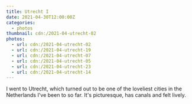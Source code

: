 ```yaml
---
title: Utrecht I
date: 2021-04-30T12:00:00Z
categories:
  - photos
thumbnail: cdn:/2021-04-utrecht-02
photos:
  - url: cdn:/2021-04-utrecht-02
  - url: cdn:/2021-04-utrecht-19
  - url: cdn:/2021-04-utrecht-07
  - url: cdn:/2021-04-utrecht-05
  - url: cdn:/2021-04-utrecht-23
  - url: cdn:/2021-04-utrecht-14
---
```


I went to Utrecht, which turned out to be one of the loveliest cities in the Netherlands I've been to so far. It's picturesque, has canals and felt lively.

<style>
.fg-2021-04-30-utrecht-i {
  grid-template-columns: repeat(10, 1fr);
  grid-template-areas:
    "a a a a a a a a a a"
    "b b b c c c c c c c"
    "d d d d d e e e e e"
    "f f f f f f f f f f";
}

.fg-2021-04-30-utrecht-i > *:nth-child(1) { grid-area: a; }
.fg-2021-04-30-utrecht-i > *:nth-child(2) { grid-area: b; }
.fg-2021-04-30-utrecht-i > *:nth-child(3) { grid-area: c; }
.fg-2021-04-30-utrecht-i > *:nth-child(4) { grid-area: d; }
.fg-2021-04-30-utrecht-i > *:nth-child(5) { grid-area: e; }
.fg-2021-04-30-utrecht-i > *:nth-child(6) { grid-area: f; }
</style>
